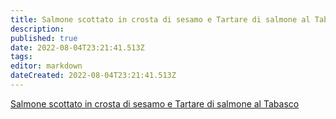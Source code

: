 ```yaml
---
title: Salmone scottato in crosta di sesamo e Tartare di salmone al Tabasco
description: 
published: true
date: 2022-08-04T23:21:41.513Z
tags: 
editor: markdown
dateCreated: 2022-08-04T23:21:41.513Z
---
```


[Salmone scottato in crosta di sesamo e Tartare di salmone al Tabasco](https://www.youtube.com/watch?v=rKgmNw5V3vY)